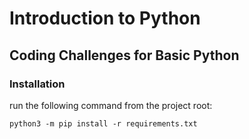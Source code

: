 # Introduction to Python
## Coding Challenges for Basic Python

### Installation
 run the following command from the project root: 

 ```
 python3 -m pip install -r requirements.txt
 ```